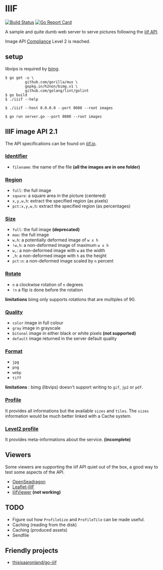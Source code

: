 # IIIF

[![Build Status](https://travis-ci.org/greut/iiif.svg?branch=master)](https://travis-ci.org/greut/iiif)
[![Go Report Card](https://goreportcard.com/badge/github.com/greut/iiif)](https://goreportcard.com/report/github.com/greut/iiif)

A sample and quite dumb web server to serve pictures following the [iiif API](http://iiif.io/).

Image API [Compliance](http://iiif.io/api/image/2.1/compliance/) Level 2 is reached.

## setup

libvips is required by [bimg](https://github.com/h2non/bimg/).

```
$ go get -u \
         github.com/gorilla/mux \
         gopkg.in/h2non/bimg.v1 \
         github.com/golang/lint/golint
$ go build
$ ./iiif --help

$ ./iiif --host 0.0.0.0 --port 8080 --root images

$ go run server.go --port 8080 --root images
```

## IIIF image API 2.1

The API specifications can be found on [iiif.io](http://iiif.io/api/image/2.1/index.html).

### [Identifier](http://iiif.io/api/image/2.1/#identifier)

* `filename`: the name of the file **(all the images are in one folder)**

### [Region](http://iiif.io/api/image/2.1/index.html#region)

* `full`: the full image
* `square`: a square area in the picture (centered)
* `x,y,w,h`: extract the specified region (as pixels)
* `pct:x,y,w,h`: extract the specified region (as percentages)

### [Size](http://iiif.io/api/image/2.1/index.html#size)

* `full`: the full image **(deprecated)**
* `max`: the full image
* `w,h`: a potentially deformed image of `w x h`
* `!w,h`: a non-deformed image of maximum `w x h`
* `w,`: a non-deformed image with `w` as the width
* `,h`: a non-deformed image with `h` as the height
* `pct:n`: a non-deformed image scaled by `n` percent

### [Rotate](http://iiif.io/api/image/2.1/index.html#rotation)

* `n` a clockwise rotation of `n` degrees
* `!n` a flip is done before the rotation

__limitations__ bimg only supports rotations that are multiples of 90.

### [Quality](http://iiif.io/api/image/2.1/index.html#quality)

* `color` image in full colour
* `gray` image in grayscale
* `bitonal` image in either black or white pixels **(not supported)**
* `default` image returned in the server default quality

### [Format](http://iiif.io/api/image/2.1/index.html#format)

* `jpg`
* `png`
* `webp`
* `tiff`

__limitations__ : bimg (libvips) doesn't support writing to `gif`, `jp2` or `pdf`.

### [Profile](http://iiif.io/api/image/2.1/#image-information)

It provides all informations but the available `sizes` and `tiles`. The `sizes`
information would be much better linked with a Cache system.

### [Level2 profile](http://iiif.io/api/image/2.1/#profile-description)

It provides meta-informations about the service. **(incomplete)**

## Viewers

Some viewers are supporting the iiif API quiet out of the box, a good way to
test some aspects of the API.

* [OpenSeadragon](http://openseadragon.github.io/)
* [Leaflet-IIIF](https://github.com/mejackreed/Leaflet-IIIF)
* [IiifViewer](https://github.com/klokantech/iiifviewer) **(not working)**

## TODO

* Figure out how `ProfileSize` and `ProfileTile` can be made useful.
* Caching (reading from the disk)
* Caching (produced assets)
* Sendfile

## Friendly projects

* [thisisaaronland/go-iiif](https://github.com/thisisaaronland/go-iiif)
